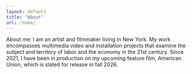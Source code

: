 ```yaml
---
layout: default
title: "About"
url: /home/
---
```


About me: I am an artist and filmmaker living in New York. My work encompasses multimedia video and installation projects that examine the subject and territory of labor and the economy in the 21st century. Since 2021, I have been in production on my upcoming feature film, American Union, which is slated for release in fall 2026.
